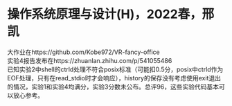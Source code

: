 # 操作系统原理与设计(H)，2022春，邢凯
大作业在https://github.com/Kobe972/VR-fancy-office  
实验4报告发布在https://zhuanlan.zhihu.com/p/541055486  
已知实验2中shell的ctrld处理不符合posix标准（可能扣0.5分，posix中ctrld作为EOF处理，只有在read_stdio时才会响应），history的保存没有考虑使用exit退出的情况，实验1和实验4均满分，实验3分数未公布。总评96，这些实验代码基本可以放心参考。
